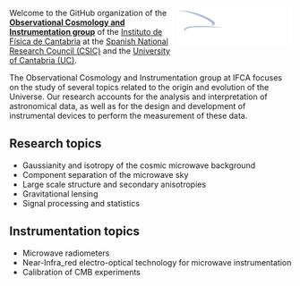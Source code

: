 <p align="left" style="float: right; width: 40%;">
<img src="https://github.com/IFCA-Cosmology-Group/.github/blob/main/profile/logo_IFCA_principal_blanco.png" alt="IFCA logo" width="400">
</p>

Welcome to the GitHub organization of the **[Observational Cosmology and Instrumentation group](https://computing.ifca.es)** of the [Instituto de Física de Cantabria](https://ifca.unican.es) at the [Spanish National Research Council (CSIC)](https://www.csic.es) and the [University of Cantabria (UC)](https://web.unican.es).

The Observational Cosmology and Instrumentation group  at IFCA focuses on the study of several topics related to the origin and evolution of the Universe. Our research accounts for the analysis and interpretation of astronomical data, as well as for the design and development of instrumental devices to perform the measurement of these data.

## Research topics
- Gaussianity and isotropy of the cosmic microwave background
- Component separation of the microwave sky
- Large scale structure and secondary anisotropies
- Gravitational lensing
- Signal processing and statistics

## Instrumentation topics
- Microwave radiometers
- Near-Infra_red electro-optical technology for microwave instrumentation
- Calibration of CMB experiments
